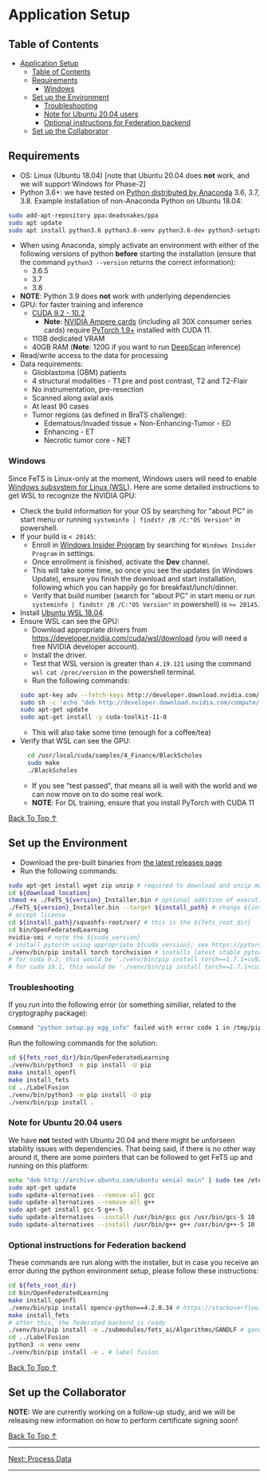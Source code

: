 # Application Setup

## Table of Contents
- [Application Setup](#application-setup)
  - [Table of Contents](#table-of-contents)
  - [Requirements](#requirements)
    - [Windows](#windows)
  - [Set up the Environment](#set-up-the-environment)
    - [Troubleshooting](#troubleshooting)
    - [Note for Ubuntu 20.04 users](#note-for-ubuntu-2004-users)
    - [Optional instructions for Federation backend](#optional-instructions-for-federation-backend)
  - [Set up the Collaborator](#set-up-the-collaborator)

## Requirements

- OS: Linux (Ubuntu 18.04) [note that Ubuntu 20.04 does **not** work, and we will support Windows for Phase-2]
- Python 3.6+: we have tested on [Python distributed by Anaconda](https://www.anaconda.com/products/individual) 3.6, 3.7, 3.8.
Example installation of non-Anaconda Python on Ubuntu 18.04:
```bash
sudo add-apt-repository ppa:deadsnakes/ppa
sudo apt update
sudo apt install python3.6 python3.6-venv python3.6-dev python3-setuptools
```
  - When using Anaconda, simply activate an environment with either of the following versions of python **before** starting the installation (ensure that the command `python3 --version` returns the correct information):
    - 3.6.5
    - 3.7
    - 3.8
  - **NOTE**: Python 3.9 does **not** work with underlying dependencies
- GPU: for faster training and inference
  - [CUDA 9.2 - 10.2](https://developer.nvidia.com/cuda-toolkit)
    - **Note**: [NVIDIA Ampere cards](https://www.nvidia.com/en-us/data-center/ampere-architecture/) (including all 30X consumer series cards) require [PyTorch 1.9+](https://pytorch.org/get-started/locally/) installed with CUDA 11.
  - 11GB dedicated VRAM
  - 40GB RAM (**Note**: 120G if you want to run [DeepScan](https://doi.org/10.1007/978-3-030-11726-9_40) inference)
- Read/write access to the data for processing
- Data requirements: 
  - Glioblastoma (GBM) patients
  - 4 structural modalities - T1 pre and post contrast, T2 and T2-Flair
  - No instrumentation, pre-resection
  - Scanned along axial axis
  - At least 90 cases
  - Tumor regions (as defined in BraTS challenge):
    -	Edematous/Invaded tissue + Non-Enhancing-Tumor - ED
    - Enhancing - ET
    - Necrotic tumor core - NET

### Windows 

Since FeTS is Linux-only at the moment, Windows users will need to enable [Windows subsystem for Linux (WSL)](https://docs.microsoft.com/en-us/windows/wsl/install-win10). Here are some detailed instructions to get WSL to recognize the NVIDIA GPU:

- Check the build information for your OS by searching for "about PC" in start menu or running `systeminfo | findstr /B /C:"OS Version"` in powershell.
- If your build is `< 20145`:
	- Enroll in [Windows Insider Program](https://insider.windows.com/en-us/) by searching for `Windows Insider Program` in settings.
    - Once enrollment is finished, activate the **Dev** channel.
	- This will take some time, so once you see the updates (in Windows Update), ensure you finish the download and start installation, following which you can happily go for breakfast/lunch/dinner.
	- Verify that build number (search for "about PC" in start menu or run `systeminfo | findstr /B /C:"OS Version"` in powershell) is `>= 20145`.
- Install [Ubuntu WSL 18.04](https://www.microsoft.com/en-us/p/ubuntu-1804-lts/9n9tngvndl3q).
- Ensure WSL can see the GPU:
	- Download appropriate drivers from https://developer.nvidia.com/cuda/wsl/download (you will need a free NVIDIA developer account).
	- Install the driver.
	- Test that WSL version is greater than `4.19.121` using the command `wsl cat /proc/version` in the powershell terminal.
  - Run the following commands:
  ```bash
  sudo apt-key adv --fetch-keys http://developer.download.nvidia.com/compute/cuda/repos/ubuntu1804/x86_64/7fa2af80.pub
  sudo sh -c 'echo "deb http://developer.download.nvidia.com/compute/cuda/repos/ubuntu1804/x86_64 /" > /etc/apt/sources.list.d/cuda.list'
  sudo apt-get update
  sudo apt-get install -y cuda-toolkit-11-0
  ```
	- This will also take some time (enough for a coffee/tea)
- Verify that WSL can see the GPU:
  ```bash
	cd /usr/local/cuda/samples/4_Finance/BlackScholes
	sudo make
	./BlackScholes
  ```
	- If you see "test passed", that means all is well with the world and we can now move on to do some real work.
	- **NOTE**: For DL training, ensure that you install PyTorch with CUDA 11


[Back To Top &uarr;](#table-of-contents)

## Set up the Environment

- Download the pre-built binaries from [the latest releases page](https://github.com/FETS-AI/Front-End/releases)
- Run the following commands:
```bash
sudo apt-get install wget zip unzip # required to download and unzip model weights
cd ${download_location}
chmod +x ./FeTS_${version}_Installer.bin # optional addition of execution permission
./FeTS_${version}_Installer.bin --target ${install_path} # change ${install_path} to appropriate location
# accept license
cd ${install_path}/squashfs-root/usr/ # this is the ${fets_root_dir}
cd bin/OpenFederatedLearning
nvidia-smi # note the ${cuda_version}
# install pytorch using appropriate ${cuda_version}; see https://pytorch.org/get-started/locally/
./venv/bin/pip install torch torchvision # installs latest stable pytorch using CUDA 10.2 (we have tested with 1.7.1 with cuda-10.2)
# for cuda 9.2, this would be './venv/bin/pip install torch==1.7.1+cu92 torchvision==0.8.2+cu92 torchaudio==0.7.2 -f https://download.pytorch.org/whl/torch_stable.html'
# for cuda 10.1, this would be './venv/bin/pip install torch==1.7.1+cu101 torchvision==0.8.2+cu101 torchaudio==0.7.2 -f https://download.pytorch.org/whl/torch_stable.html'
```
### Troubleshooting

If you run into the following error (or something similiar, related to the cryptography package):
```bash
Command "python setup.py egg_info" failed with error code 1 in /tmp/pip-build-m0u0eez3/cryptography/
```
Run the following commands for the solution:
```bash
cd ${fets_root_dir}/bin/OpenFederatedLearning
./venv/bin/python3 -m pip install -U pip
make install_openfl
make install_fets
cd ../LabelFusion
./venv/bin/python3 -m pip install -U pip
./venv/bin/pip install .
```
### Note for Ubuntu 20.04 users

We have **not** tested with Ubuntu 20.04 and there might be unforseen stability issues with dependencies. That being said, if there is no other way around it, there are some pointers that can be followed to get FeTS up and running on this platform:

```bash
echo "deb http://archive.ubuntu.com/ubuntu xenial main" | sudo tee /etc/apt/sources.list.d/xenial.list
sudo apt-get update
sudo update-alternatives --remove-all gcc
sudo update-alternatives --remove-all g++
sudo apt-get install gcc-5 g++-5
sudo update-alternatives --install /usr/bin/gcc gcc /usr/bin/gcc-5 10
sudo update-alternatives --install /usr/bin/g++ g++ /usr/bin/g++-5 10
```

### Optional instructions for Federation backend

These commands are run along with the installer, but in case you receive an error during the python environment setup, please follow these instructions:
```bash
cd ${fets_root_dir}
cd bin/OpenFederatedLearning
make install_openfl 
./venv/bin/pip install opencv-python==4.2.0.34 # https://stackoverflow.com/a/63669919/1228757
make install_fets
# after this, the federated backend is ready
./venv/bin/pip install -e ./submodules/fets_ai/Algorithms/GANDLF # gandlf
cd ../LabelFusion
python3 -m venv venv
./venv/bin/pip install -e . # label fusion
```

[Back To Top &uarr;](#table-of-contents)

## Set up the Collaborator

**NOTE:** We are currently working on a follow-up study, and we will be releasing new information on how to perform certificate signing soon!

[Back To Top &uarr;](#table-of-contents)

---
[Next: Process Data](./process_data.md)

---
